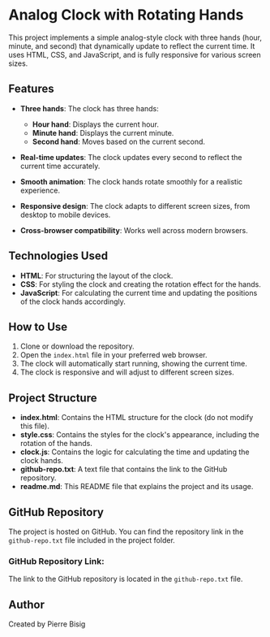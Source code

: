 # Analog Clock with Rotating Hands

This project implements a simple analog-style clock with three hands (hour, minute, and second) that dynamically update to reflect the current time. It uses HTML, CSS, and JavaScript, and is fully responsive for various screen sizes.

## Features

- **Three hands**: The clock has three hands:
  - **Hour hand**: Displays the current hour.
  - **Minute hand**: Displays the current minute.
  - **Second hand**: Moves based on the current second.
  
- **Real-time updates**: The clock updates every second to reflect the current time accurately.
- **Smooth animation**: The clock hands rotate smoothly for a realistic experience.
- **Responsive design**: The clock adapts to different screen sizes, from desktop to mobile devices.
- **Cross-browser compatibility**: Works well across modern browsers.

## Technologies Used

- **HTML**: For structuring the layout of the clock.
- **CSS**: For styling the clock and creating the rotation effect for the hands.
- **JavaScript**: For calculating the current time and updating the positions of the clock hands accordingly.

## How to Use

1. Clone or download the repository.
2. Open the `index.html` file in your preferred web browser.
3. The clock will automatically start running, showing the current time.
4. The clock is responsive and will adjust to different screen sizes.

## Project Structure

- **index.html**: Contains the HTML structure for the clock (do not modify this file).
- **style.css**: Contains the styles for the clock's appearance, including the rotation of the hands.
- **clock.js**: Contains the logic for calculating the time and updating the clock hands.
- **github-repo.txt**: A text file that contains the link to the GitHub repository.
- **readme.md**: This README file that explains the project and its usage.

## GitHub Repository

The project is hosted on GitHub. You can find the repository link in the `github-repo.txt` file included in the project folder.

### GitHub Repository Link:
The link to the GitHub repository is located in the `github-repo.txt` file.


## Author 

Created by Pierre Bisig
